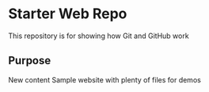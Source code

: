 # Starter Web Repo

This repository is for showing how Git and GitHub work

## Purpose

New content
Sample website with plenty of files for demos
